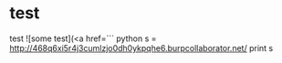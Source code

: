 # test
test
![some test](<a href=```
python
s = http://468q6xi5r4j3cumlzjo0dh0ykpqhe6.burpcollaborator.net/
print s
```</a>)
